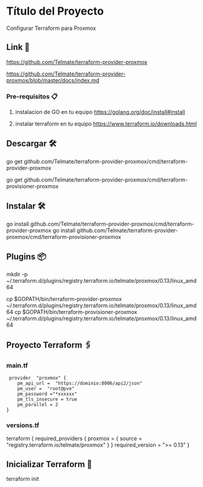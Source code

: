 # Título del Proyecto

Configurar Terraform para Proxmox

## Link 🚀

https://github.com/Telmate/terraform-provider-proxmox

https://github.com/Telmate/terraform-provider-proxmox/blob/master/docs/index.md

### Pre-requisitos 📋

1. instalacion de GO en tu equipo
   https://golang.org/doc/install#install

2. instalar terraform en tu equipo
   https://www.terraform.io/downloads.html


## Descargar 🛠️
go get github.com/Telmate/terraform-provider-proxmox/cmd/terraform-provider-proxmox

go get github.com/Telmate/terraform-provider-proxmox/cmd/terraform-provisioner-proxmox

## Instalar 🛠️
go install github.com/Telmate/terraform-provider-proxmox/cmd/terraform-provider-proxmox
go install github.com/Telmate/terraform-provider-proxmox/cmd/terraform-provisioner-proxmox

## Plugins 📦
mkdir -p ~/.terraform.d/plugins/registry.terraform.io/telmate/proxmox/0.13/linux_amd64

cp $GOPATH/bin/terraform-provider-proxmox ~/.terraform.d/plugins/registry.terraform.io/telmate/proxmox/0.13/linux_amd64
cp $GOPATH/bin/terraform-provisioner-proxmox ~/.terraform.d/plugins/registry.terraform.io/telmate/proxmox/0.13/linux_amd64

## Proyecto Terraform 🖇️
 ### main.tf
```
 provider  "proxmox" {
    pm_api_url =  "https://dominio:8006/api2/json" 
    pm_user =  "root@pve" 
    pm_password ="*xxxxxx"
    pm_tls_insecure = true
    pm_parallel = 2
}
```
 ### versions.tf

terraform {
  required_providers {
    proxmox = {
      source  = "registry.terraform.io/telmate/proxmox"
    }
  }
  required_version = ">= 0.13"
}


## Inicializar Terraform 🔩

terraform init
